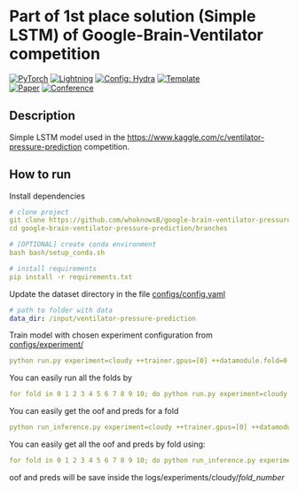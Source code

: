 # Part of 1st place solution (Simple LSTM) of Google-Brain-Ventilator competition

<a href="https://pytorch.org/get-started/locally/"><img alt="PyTorch" src="https://img.shields.io/badge/PyTorch-ee4c2c?logo=pytorch&logoColor=white"></a>
<a href="https://pytorchlightning.ai/"><img alt="Lightning" src="https://img.shields.io/badge/-Lightning-792ee5?logo=pytorchlightning&logoColor=white"></a>
<a href="https://hydra.cc/"><img alt="Config: Hydra" src="https://img.shields.io/badge/Config-Hydra-89b8cd"></a>
<a href="https://github.com/ashleve/lightning-hydra-template"><img alt="Template" src="https://img.shields.io/badge/-Lightning--Hydra--Template-017F2F?style=flat&logo=github&labelColor=gray"></a><br>
[![Paper](http://img.shields.io/badge/paper-arxiv.1001.2234-B31B1B.svg)](https://www.nature.com/articles/nature14539)
[![Conference](http://img.shields.io/badge/AnyConference-year-4b44ce.svg)](https://papers.nips.cc/paper/2020)

</div>

## Description
Simple LSTM model used in the https://www.kaggle.com/c/ventilator-pressure-prediction competition.

## How to run
Install dependencies
```yaml
# clone project
git clone https://github.com/whoknowsB/google-brain-ventilator-pressure-prediction/branches
cd google-brain-ventilator-pressure-prediction/branches

# [OPTIONAL] create conda environment
bash bash/setup_conda.sh

# install requirements
pip install -r requirements.txt
```

Update the dataset directory in the file [configs/config.yaml](configs/config.yaml)
```yaml
# path to folder with data
data_dir: /input/ventilator-pressure-prediction
```

Train model with chosen experiment configuration from [configs/experiment/](configs/experiment/)
```yaml
python run.py experiment=cloudy ++trainer.gpus=[0] ++datamodule.fold=0 
```

You can easily run all the folds by
```yaml
for fold in 0 1 2 3 4 5 6 7 8 9 10; do python run.py experiment=cloudy ++trainer.gpus=[0] ++datamodule.fold=$fold; done
```

You can easily get the oof and preds for a fold
```yaml
python run_inference.py experiment=cloudy ++trainer.gpus=[0] ++datamodule.fold=0
```

You can easily get all the oof and preds by fold using:
```yaml
for fold in 0 1 2 3 4 5 6 7 8 9 10; do python run_inference.py experiment=cloudy ++trainer.gpus=[0] ++datamodule.fold=$fold; done
```
oof and preds will be save inside the logs/experiments/cloudy/*fold_number*

<br>
